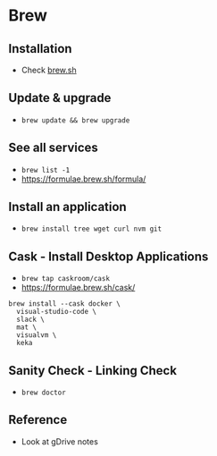 # Brew

## Installation
* Check [brew.sh](brew.sh)

## Update & upgrade
* `brew update && brew upgrade`

## See all services
* `brew list -1`
* https://formulae.brew.sh/formula/

## Install an application
* `brew install tree wget curl nvm git`

## Cask - Install Desktop Applications
* `brew tap caskroom/cask`
* https://formulae.brew.sh/cask/

```shell
brew install --cask docker \
  visual-studio-code \
  slack \
  mat \
  visualvm \
  keka
```

## Sanity Check - Linking Check
* `brew doctor`

## Reference
* Look at gDrive notes
